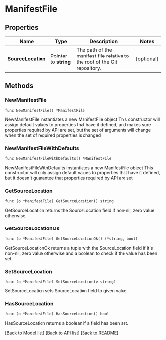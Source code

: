 # ManifestFile

## Properties

Name | Type | Description | Notes
------------ | ------------- | ------------- | -------------
**SourceLocation** | Pointer to **string** | The path of the manifest file relative to the root of the Git repository. | [optional] 

## Methods

### NewManifestFile

`func NewManifestFile() *ManifestFile`

NewManifestFile instantiates a new ManifestFile object
This constructor will assign default values to properties that have it defined,
and makes sure properties required by API are set, but the set of arguments
will change when the set of required properties is changed

### NewManifestFileWithDefaults

`func NewManifestFileWithDefaults() *ManifestFile`

NewManifestFileWithDefaults instantiates a new ManifestFile object
This constructor will only assign default values to properties that have it defined,
but it doesn't guarantee that properties required by API are set

### GetSourceLocation

`func (o *ManifestFile) GetSourceLocation() string`

GetSourceLocation returns the SourceLocation field if non-nil, zero value otherwise.

### GetSourceLocationOk

`func (o *ManifestFile) GetSourceLocationOk() (*string, bool)`

GetSourceLocationOk returns a tuple with the SourceLocation field if it's non-nil, zero value otherwise
and a boolean to check if the value has been set.

### SetSourceLocation

`func (o *ManifestFile) SetSourceLocation(v string)`

SetSourceLocation sets SourceLocation field to given value.

### HasSourceLocation

`func (o *ManifestFile) HasSourceLocation() bool`

HasSourceLocation returns a boolean if a field has been set.


[[Back to Model list]](../README.md#documentation-for-models) [[Back to API list]](../README.md#documentation-for-api-endpoints) [[Back to README]](../README.md)


